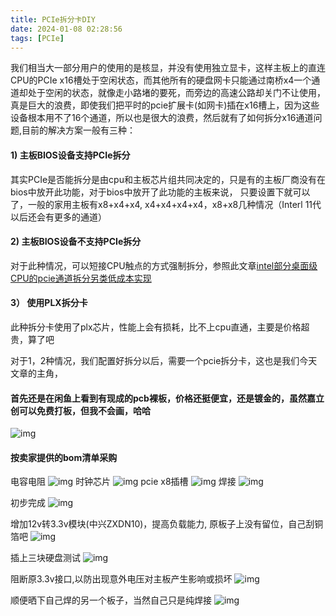 ```yaml
---
title: PCIe拆分卡DIY
date: 2024-01-08 02:28:56
tags: [PCIe]
---
```


我们相当大一部分用户的使用的是核显，并没有使用独立显卡，这样主板上的直连CPU的PCIe x16槽处于空闲状态，而其他所有的硬盘网卡只能通过南桥x4一个通道却处于空闲的状态，就像走小路堵的要死，而旁边的高速公路却关门不让使用，真是巨大的浪费，即使我们把平时的pcie扩展卡(如网卡)插在x16槽上，因为这些设备根本用不了16个通道，所以也是很大的浪费，然后就有了如何拆分x16通道问题,目前的解决方案一般有三种：
#### 1) 主板BIOS设备支持PCIe拆分
其实PCIe是否能拆分是由cpu和主板芯片组共同决定的，只是有的主板厂商没有在bios中放开此功能，对于bios中放开了此功能的主板来说， 只要设置下就可以了，一般的家用主板有x8+x4+x4, x4+x4+x4+x4，x8+x8几种情况（Interl 11代以后还会有更多的通道）

#### 2) 主板BIOS设备不支持PCIe拆分
对于此种情况，可以短接CPU触点的方式强制拆分，参照此文章[intel部分桌面级CPU的pcie通道拆分另类低成本实现](https://www.bilibili.com/read/cv15596863)

#### 3） 使用PLX拆分卡
此种拆分卡使用了plx芯片，性能上会有损耗，比不上cpu直通，主要是价格超贵，算了吧

对于1，2种情况，我们配置好拆分以后，需要一个pcie拆分卡，这也是我们今天文章的主角，

#### 首先还是在闲鱼上看到有现成的pcb裸板，价格还挺便宜，还是镀金的，虽然嘉立创可以免费打板，但我不会画，哈哈
![img](/image/pcie/pcb1.jpg)

#### 按卖家提供的bom清单采购
电容电阻
![img](/image/pcie/bom1.jpg)
时钟芯片
![img](/image/pcie/clock-chip.jpg)
pcie x8插槽
![img](/image/pcie/bom2.jpg)
焊接
![img](/image/pcie/pcb2.jpg)

初步完成
![img](/image/pcie/pcb3.jpg)

增加12v转3.3v模块(中兴ZXDN10)，提高负载能力, 原板子上没有留位，自己刮铜箔吧
![img](/image/pcie/dc-dc.jpg)

插上三块硬盘测试
![img](/image/pcie/pcb4.jpg)

阻断原3.3v接口,以防出现意外电压对主板产生影响或损坏
![img](/image/pcie/pcb5.jpg)

顺便晒下自己焊的另一个板子，当然自己只是纯焊接
![img](/image/pcie/pcie-pcb4.jpg)

